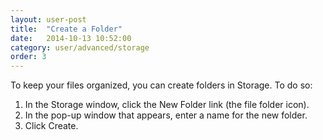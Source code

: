```yaml
---
layout: user-post
title:  "Create a Folder"
date:   2014-10-13 10:52:00
category: user/advanced/storage
order: 3
---
```


To keep your files organized, you can create folders in Storage.  To do so:

1. In the Storage window, click the New Folder link (the file folder icon).
2. In the pop-up window that appears, enter a name for the new folder.
3. Click Create.

